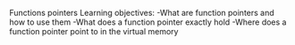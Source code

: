 Functions pointers
Learning objectives:
-What are function pointers and how to use them
-What does a function pointer exactly hold
-Where does a function pointer point to in the virtual memory
